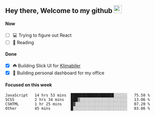 ## Hey there, Welcome to my github <img src="https://media.giphy.com/media/hvRJCLFzcasrR4ia7z/giphy.gif" width="25px">

#### Now
- [ ] 💻 Trying to figure out React
- [ ] 📕 Reading

#### Done
- [x] ☘️ Building Slick UI for [Klimabiler](https://klimabiler.dk)
- [x] 🚀 Building personal dashboard for my office
 
 #### Focused on this week
<!--START_SECTION:waka-->

```text
JavaScript   14 hrs 53 mins  ███████████████████░░░░░░   75.58 %
SCSS         2 hrs 34 mins   ███▒░░░░░░░░░░░░░░░░░░░░░   13.06 %
CSHTML       1 hr 25 mins    █▓░░░░░░░░░░░░░░░░░░░░░░░   07.20 %
Other        45 mins         █░░░░░░░░░░░░░░░░░░░░░░░░   03.86 %
```

<!--END_SECTION:waka-->

